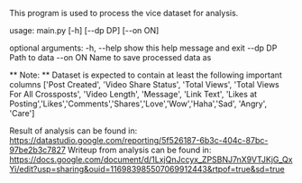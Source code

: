 This program is used to process the vice dataset for analysis.

usage: main.py [-h] [--dp DP] [--on ON]

optional arguments:
  -h, --help  show this help message and exit
  --dp DP     Path to data
  --on ON     Name to save processed data as

** Note: ** Dataset is expected to contain at least the following important columns
['Post Created', 'Video Share Status', 'Total Views', 'Total Views For All Crossposts', 'Video Length', 
'Message', 'Link Text', 'Likes at Posting','Likes','Comments','Shares','Love','Wow','Haha','Sad', 'Angry', 
'Care'] 

Result of analysis can be found in: https://datastudio.google.com/reporting/5f526187-6b3c-404c-87bc-97be2b3c7827
Writeup from analysis can be found in: https://docs.google.com/document/d/1LxjQnJccyx_ZPSBNJ7nX9VTJKjG_QxYi/edit?usp=sharing&ouid=116983985507069912443&rtpof=true&sd=true